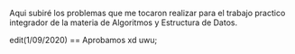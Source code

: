 Aqui subiré los problemas que me tocaron realizar para el trabajo practico integrador de la materia de Algoritmos y Estructura de Datos.


edit(1/09/2020) == Aprobamos xd uwu;
